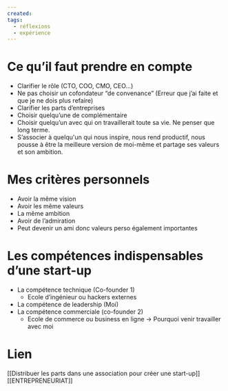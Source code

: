 ```yaml
---
created: 
tags:
  - réflexions
  - expérience
---
```


# Ce qu’il faut prendre en compte

- Clarifier le rôle (CTO, COO, CMO, CEO…)
- Ne pas choisir un cofondateur “de convenance” (Erreur que j’ai faite et que je ne dois plus refaire)
- Clarifier les parts d’entreprises
- Choisir quelqu’une de complémentaire
- Choisir quelqu’un avec qui on travaillerait toute sa vie. Ne penser que long terme.
- S’associer à quelqu'un qui nous inspire, nous rend productif, nous pousse à être la meilleure version de moi-même et partage ses valeurs et son ambition.

# Mes critères personnels

- Avoir la même vision
- Avoir les même valeurs
- La même ambition
- Avoir de l’admiration
- Peut devenir un ami donc valeurs perso également importantes

# Les compétences indispensables d’une start-up

- La compétence technique (Co-founder 1)
	- Ecole d’ingénieur ou hackers externes
- La compétence de leadership (Moi)
- La compétence commerciale (co-founder 2)
	- Ecole de commerce ou business en ligne → Pourquoi venir travailler avec moi

# Lien

[[Distribuer les parts dans une association pour créer une start-up]]
[[ENTREPRENEURIAT]]
